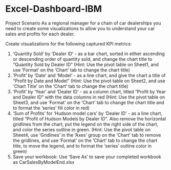 # Excel-Dashboard-IBM
Project Scenario
As a regional manager for a chain of car dealerships you need to create some visualizations to allow you to understand your car sales and profits for each dealer.

Create visualizations for the following captured KPI metrics:
1.	‘Quantity Sold’ by ‘Dealer ID’ - as a bar chart, sorted in either ascending or descending order of quantity sold, and change the chart title to “Quantity Sold by Dealer ID” (Hint: Use the pivot table on Sheet1, and use ‘Format’ on the ‘Chart’ tab to change the chart title)
2.	‘Profit’ by ‘Date’ and ‘Model’ - as a line chart, and give the chart a title of “Profit by Date and Model” (Hint: Use the pivot table on Sheet2, and use ‘Chart Title’ on the ‘Chart’ tab to change the chart title)
3.	‘Profit’ by ‘Year’ and ‘Dealer ID’ - as a column chart, titled “Profit by Year and Dealer ID” with the data columns in red (Hint: Use the pivot table on Sheet3, and use ‘Format’ on the ‘Chart’ tab to change the chart title and to format the ‘series’ fill color in red)
4.	‘Sum of Profits’ for ‘Hudson model cars’ by ‘Dealer ID’ - as a line chart, titled “Profit of Hudson Models by Dealer ID”. Also remove the horizontal gridlines from the chart, put the legend on the right side of the chart, and color the series outline in green. (Hint: Use the pivot table on Sheet4, use ‘Gridlines’ in the ‘Axes’ group on the ‘Chart’ tab to remove the gridlines, and use ‘Format’ on the ‘Chart’ tab to change the chart title, to move the legend, and to format the ‘series’ outline color in green)
5.	Save your workbook: Use ‘Save As’ to save your completed workbook as CarSalesByModelEnd.xlsx

